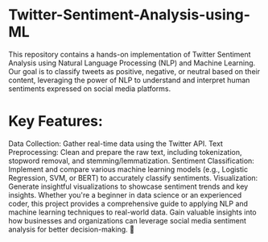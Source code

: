 # Twitter-Sentiment-Analysis-using-ML
This repository contains a hands-on implementation of Twitter Sentiment Analysis using Natural Language Processing (NLP) and Machine Learning. Our goal is to classify tweets as positive, negative, or neutral based on their content, leveraging the power of NLP to understand and interpret human sentiments expressed on social media platforms.

# Key Features:

Data Collection: Gather real-time data using the Twitter API.
Text Preprocessing: Clean and prepare the raw text, including tokenization, stopword removal, and stemming/lemmatization.
Sentiment Classification: Implement and compare various machine learning models (e.g., Logistic Regression, SVM, or BERT) to accurately classify sentiments.
Visualization: Generate insightful visualizations to showcase sentiment trends and key insights.
Whether you're a beginner in data science or an experienced coder, this project provides a comprehensive guide to applying NLP and machine learning techniques to real-world data. Gain valuable insights into how businesses and organizations can leverage social media sentiment analysis for better decision-making. 🌟

